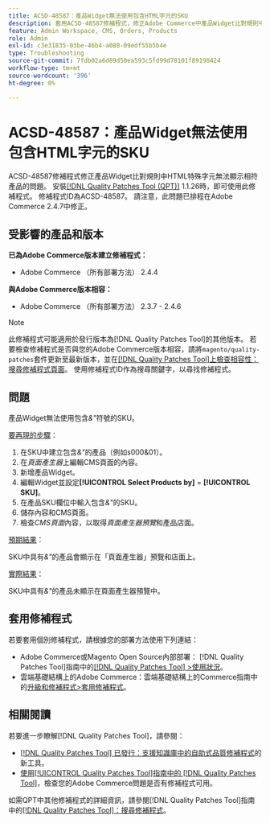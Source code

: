 ```yaml
---
title: ACSD-48587：產品Widget無法使用包含HTML字元的SKU
description: 套用ACSD-48587修補程式，修正Adobe Commerce中產品Widget比對規則中的HTML特殊字元無法顯示相符產品的問題。
feature: Admin Workspace, CMS, Orders, Products
role: Admin
exl-id: c3e31835-03be-46b4-a080-09edf55b5b4e
type: Troubleshooting
source-git-commit: 7fdb02a6d89d50ea593c5fd99d78101f89198424
workflow-type: tm+mt
source-wordcount: '396'
ht-degree: 0%

---
```


# ACSD-48587：產品Widget無法使用包含HTML字元的SKU

ACSD-48587修補程式修正產品Widget比對規則中HTML特殊字元無法顯示相符產品的問題。 安裝[[!DNL Quality Patches Tool (QPT)]](https://experienceleague.adobe.com/en/docs/commerce-operations/tools/quality-patches-tool/quality-patches-tool-to-self-serve-quality-patches) 1.1.26時，即可使用此修補程式。 修補程式ID為ACSD-48587。 請注意，此問題已排程在Adobe Commerce 2.4.7中修正。

## 受影響的產品和版本

**已為Adobe Commerce版本建立修補程式：**

* Adobe Commerce （所有部署方法） 2.4.4

**與Adobe Commerce版本相容：**

* Adobe Commerce （所有部署方法） 2.3.7 - 2.4.6

>[!NOTE]
>
>此修補程式可能適用於發行版本為[!DNL Quality Patches Tool]的其他版本。 若要檢查修補程式是否與您的Adobe Commerce版本相容，請將`magento/quality-patches`套件更新至最新版本，並在[[!DNL Quality Patches Tool]上檢查相容性：搜尋修補程式頁面](https://experienceleague.adobe.com/tools/commerce-quality-patches/index.html)。 使用修補程式ID作為搜尋關鍵字，以尋找修補程式。

## 問題

產品Widget無法使用包含&#x200B;*&amp;&quot;*&#x200B;符號的SKU。

<u>要再現的步驟</u>：

1. 在SKU中建立包含&#x200B;*&amp;&quot;*&#x200B;的產品（例如s000&amp;01）。
1. 在&#x200B;*頁面產生器*&#x200B;上編輯CMS頁面的內容。
1. 新增產品Widget。
1. 編輯Widget並設定&#x200B;**[!UICONTROL Select Products by]** = **[!UICONTROL SKU]**。
1. 在產品SKU欄位中輸入包含&#x200B;*&amp;&quot;*&#x200B;的SKU。
1. 儲存內容和CMS頁面。
1. 檢查&#x200B;*CMS頁面*&#x200B;內容，以取得&#x200B;*頁面產生器預覽*&#x200B;和產品店面。

<u>預期結果</u>：

SKU中具有&#x200B;*&amp;&quot;*&#x200B;的產品會顯示在「頁面產生器」預覽和店面上。

<u>實際結果</u>：

SKU中具有&#x200B;*&amp;&quot;*&#x200B;的產品未顯示在頁面產生器預覽中。

## 套用修補程式

若要套用個別修補程式，請根據您的部署方法使用下列連結：

* Adobe Commerce或Magento Open Source內部部署： [!DNL Quality Patches Tool]指南中的[[!DNL Quality Patches Tool] >使用狀況](/help/tools/quality-patches-tool/usage.md)。
* 雲端基礎結構上的Adobe Commerce：雲端基礎結構上的Commerce指南中的[升級和修補程式>套用修補程式](https://experienceleague.adobe.com/docs/commerce-cloud-service/user-guide/develop/upgrade/apply-patches.html)。

## 相關閱讀

若要進一步瞭解[!DNL Quality Patches Tool]，請參閱：

* [[!DNL Quality Patches Tool] 已發行：支援知識庫中的自助式品質修補程式](https://experienceleague.adobe.com/en/docs/commerce-operations/tools/quality-patches-tool/quality-patches-tool-to-self-serve-quality-patches)的新工具。
* [使用[!UICONTROL Quality Patches Tool]指南中的 [!DNL Quality Patches Tool]](/help/tools/quality-patches-tool/patches-available-in-qpt/check-patch-for-magento-issue-with-magento-quality-patches.md)，檢查您的Adobe Commerce問題是否有修補程式可用。


如需QPT中其他修補程式的詳細資訊，請參閱[!DNL Quality Patches Tool]指南中的[[!DNL Quality Patches Tool]：搜尋修補程式](https://experienceleague.adobe.com/tools/commerce-quality-patches/index.html)。
